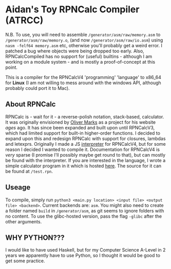 # Aidan's Toy RPNCalc Compiler (ATRCC)
N.B. To use, you will need to assemble `/generator/asm/raw/memory.asm` to `/generator/asm/raw/memory.o`, (and now `/generator/asm/raw/io.asm`) using `nasm -felf64 memory.asm` etc, otherwise you'll probably get a weird error. I patched a bug where objects were being dropped too early. Also, RPNCalcCompiled has no support for (useful) builtins - although I am working on a module system - and is mostly a proof-of-concept at this point.

This is a compiler for the RPNCalcV4 'programming' 'language' to x86_64 for **Linux** (I am not willing to mess around with the windows API, although probably could port it to Mac).

## About RPNCalc
RPNCalc is - wait for it - a reverse-polish notation, stack-based, calculator. It was originally envisioned by [Oliver Marks](https://osmarks.tk/) as a project for his website *ages* ago. It has since been expanded and built upon until RPNCalcV3, which had limited support for built-in higher-order functions. I decided to expand upon this and redesign RPNCalc with support for closures, lambdas and letexprs. Originally I made a JS [interpreter](https://rpn.aidanpe.duckdns.org) for RPNCalcV4, but for some reason I decided I wanted to compile it. Documentation for RPNCalcV4 is *very* sparse (I promise I'll possibly maybe get round to that), but can mostly be found with the interpreter. If you are interested in the language, I wrote a simple calculator program in it which is hosted [here](https://meta.rpn.aidanpe.duckdns.org). The source for it can be found at `/test.rpn`.

## Useage
To compile, simply run `python3 <main.py location> <input file> <output file> <backend>`. Current backends are: `asm`. You might also need to create a folder named `build` in `/generator/asm`, as git seems to ignore folders with no content. To use the glibc-hosted version, pass the flag `-glibc` after the other arguments.

## WHY PYTHON???
I would like to have used Haskell, but for my Computer Science A-Level in 2 years we apparently have to use Python, so I thought it would be good to get some practice.